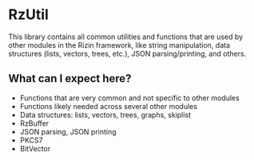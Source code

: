 # RzUtil

This library contains all common utilities and functions that are used by other
modules in the Rizin framework, like string manipulation, data structures
(lists, vectors, trees, etc.), JSON parsing/printing, and others.

## What can I expect here?
- Functions that are very common and not specific to other modules
- Functions likely needed across several other modules
- Data structures: lists, vectors, trees, graphs, skiplist
- RzBuffer
- JSON parsing, JSON printing
- PKCS7
- BitVector

